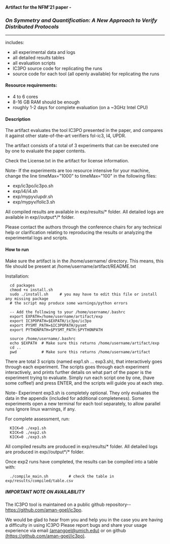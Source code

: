 #### Artifact for the NFM'21 paper - 
   
###   *On Symmetry and Quantification: A New Approach to Verify Distributed Protocols*
--------------------------------------------------------------------------
includes:
- all experimental data and logs
- all detailed results tables
- all evaluation scripts
- IC3PO source code for replicating the runs
- source code for each tool (all openly available) for replicating the runs

#### Resource requirements:
- 4 to 6 cores
- 8-16 GB RAM should be enough
- roughly 1-2 days for complete evaluation (on a ~3GHz Intel CPU)

#### Description
The artifact evaluates the tool IC3PO presented in the paper,
and compares it against other state-of-the-art verifiers fol-ic3, I4, UPDR.

The artifact consists of a total of 3 experiments that can be executed one 
by one to evaluate the paper contents.

Check the License.txt in the artifact for license information.

Note-
   If the experiments are too resource intensive for your machine,
   change the line timeMax="1000" to  timeMax="100" in the following files:
   - exp/ic3po/ic3po.sh
   - exp/i4/i4.sh
   - exp/mypyv/updr.sh
   - exp/mypyv/folic3.sh
   
   All compiled results are available in exp/results/* folder.
   All detailed logs are available in exp/<tool>/output*/* folder.
   
   Please contact the authors through the conference chairs for any
   technical help or clarification relating to reproducing the results
   or analyzing the experimental logs and scripts.
   
#### How to run
Make sure the artifact is in the /home/username/ directory.
This means, this file should be present at /home/username/artifact/README.txt

Installation:
```
  cd packages
  chmod +x install.sh
  sudo ./install.sh		# you may have to edit this file or install any missing package
  # the script may produce some warnings/python errors

  -- Add the following to your /home/username/.bashrc
  export EXPATH=/home/username/artifact/exp
  export IC3POPATH=$EXPATH/ic3po/ic3po
  export PYSMT_PATH=$IC3POPATH/pysmt
  export PYTHONPATH=$PYSMT_PATH:$PYTHONPATH
  
  source /home/username/.bashrc
  echo $EXPATH	# Make sure this returns /home/username/artifact/exp
  cd ..
  pwd			# Make sure this returns /home/username/artifact
```

There are total 3 scripts (named exp1.sh ... exp3.sh), that interactively goes through each experiment.
The scripts goes through each experiment interactively, and prints further details
on what part of the paper is the experiment trying to evaluate.
Simply run each script one by one, (have some coffee!) and press ENTER, and the scripts will guide you at each step.

Note- Experiment exp3.sh is completely optional. 
      They only evaluates the data in the appendix (included for additional completeness).
      Some experiments open a new terminal for each tool separately, to allow parallel runs
      Ignore linux warnings, if any.

For complete assessment, run:
```
  KICK=0 ./exp1.sh
  KICK=0 ./exp2.sh
  KICK=0 ./exp3.sh
```
  
All compiled results are produced in exp/results/* folder.
All detailed logs are produced in exp/<tool>/output*/* folder.

Once exp2 runs have completed, the results can be compiled into a table with:
```
  ./compile_main.sh         # check the table in exp/results/compiled/table.csv
```


##### IMPORTANT NOTE ON AVAILABILITY
The IC3PO tool is maintained on a public github repository-- 
	https://github.com/aman-goel/ic3po.

We would be glad to hear from you and help you in the case you are having a difficulty in using IC3PO
Please report bugs and share your usage experience via email  [(amangoel@umich.edu)](amangoel@umich.edu) or on github [(https://github.com/aman-goel/ic3po)](https://github.com/aman-goel/ic3po).
